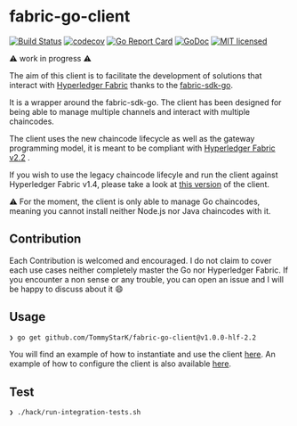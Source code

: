 # fabric-go-client

[![Build Status](https://travis-ci.org/TommyStarK/fabric-go-client.svg?branch=master)](https://travis-ci.org/TommyStarK/fabric-go-client)
[![codecov](https://codecov.io/gh/TommyStarK/fabric-go-client/branch/master/graph/badge.svg)](https://codecov.io/gh/TommyStarK/fabric-go-client)
[![Go Report Card](https://goreportcard.com/badge/github.com/TommyStarK/fabric-go-client)](https://goreportcard.com/report/github.com/TommyStarK/fabric-go-client)
[![GoDoc](https://godoc.org/github.com/TommyStarK/fabric-go-client?status.svg)](https://pkg.go.dev/github.com/TommyStarK/fabric-go-client@v1.0.0-hlf-2.2?tab=doc)
[![MIT licensed](https://img.shields.io/badge/license-MIT-blue.svg)](./LICENSE)

:warning: work in progress :warning:

The aim of this client is to facilitate the development of solutions that interact with [Hyperledger Fabric](https://hyperledger-fabric.readthedocs.io/en/release-2.2/) thanks to the [fabric-sdk-go](https://github.com/hyperledger/fabric-sdk-go).

It is a wrapper around the fabric-sdk-go. The client has been designed for being able to manage multiple channels and interact with multiple chaincodes.

The client uses the new chaincode lifecycle as well as the gateway programming model, it is meant to be compliant with [Hyperledger Fabric v2.2](https://hyperledger-fabric.readthedocs.io/en/release-2.2/) .

If you wish to use the legacy chaincode lifecyle and run the client against Hyperledger Fabric v1.4, please take a look at [this version](https://github.com/TommyStarK/fabric-go-client/tree/v1.4) of the client.

:warning: For the moment, the client is only able to manage Go chaincodes, meaning you cannot install neither Node.js nor Java chaincodes with it.

## Contribution

Each Contribution is welcomed and encouraged. I do not claim to cover each use cases neither completely master the Go nor Hyperledger Fabric. If you encounter a non sense or any trouble, you can open an issue and I will be happy to discuss about it :smile:

## Usage

```bash
❯ go get github.com/TommyStarK/fabric-go-client@v1.0.0-hlf-2.2
```

You will find an example of how to instantiate and use the client [here](https://github.com/TommyStarK/fabric-go-client/blob/master/example_test.go). An example of how to configure the client is also available [here](https://github.com/TommyStarK/fabric-go-client/blob/master/testdata/organizations/org1/client-config.yaml).

## Test

```bash
❯ ./hack/run-integration-tests.sh
```
